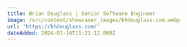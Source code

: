 ```yaml
---
title: Brian Douglass | Senior Software Engineer
image: /src/content/showcase/_images/bhdouglass.com.webp
url: 'https://bhdouglass.com/'
dateAdded: 2024-01-16T15:21:12.000Z
---
```



